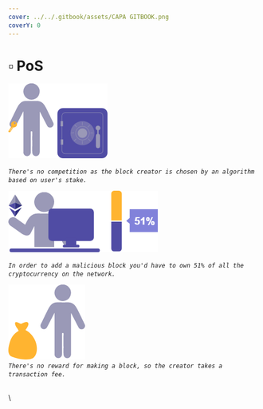 ```yaml
---
cover: ../../.gitbook/assets/CAPA GITBOOK.png
coverY: 0
---
```


# ▫ PoS

![](<../../.gitbook/assets/image (16).png>)

_`There's no competition as the block creator is chosen by an algorithm based on user's stake.`_

![](<../../.gitbook/assets/image (9) (1).png>)

_`In order to add a malicious block you'd have to own 51% of all the cryptocurrency on the network.`_

![](<../../.gitbook/assets/image (8) (1).png>)\
_`There's no reward for making a block, so the creator takes a transaction fee.`_

[\
](https://guarda.com/staking/validation-status/)\
